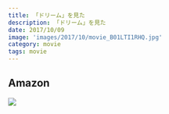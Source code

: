 ```yaml
---
title: 「ドリーム」を見た
description: 「ドリーム」を見た
date: 2017/10/09
image: 'images/2017/10/movie_B01LTI1RHQ.jpg'
category: movie
tags: movie
---
```




## Amazon

[![](http://images-jp.amazon.com/images/P/B01LTI1RHQ.09.MAIN._SCLZZZZZZZ_.jpg)](https://www.amazon.co.jp/dp/B01LTI1RHQ/)
